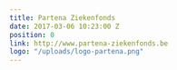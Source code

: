 ```yaml
---
title: Partena Ziekenfonds
date: 2017-03-06 10:23:00 Z
position: 0
link: http://www.partena-ziekenfonds.be
logo: "/uploads/logo-partena.png"
---
```


